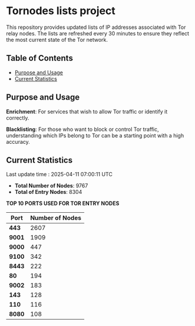 # Tornodes lists project

This repository provides updated lists of IP addresses associated with Tor relay nodes. The lists are refreshed every 30 minutes to ensure they reflect the most current state of the Tor network.

## Table of Contents

- [Purpose and Usage](#purpose-and-usage)
- [Current Statistics](#current-statistics)


## Purpose and Usage

**Enrichment**: For services that wish to allow Tor traffic or identify it correctly.

**Blacklisting**: For those who want to block or control Tor traffic, understanding which IPs belong to Tor can be a starting point with a high accuracy.

## Current Statistics

Last update time : 2025-04-11 07:00:11 UTC

- **Total Number of Nodes**: 9767
- **Total of Entry Nodes**: 8304

**TOP 10 PORTS USED FOR TOR ENTRY NODES**

| **Port** | **Number of Nodes** |
|------|-----------------|
| **443**   | 2607  |
| **9001**   | 1909  |
| **9000**   | 447  |
| **9100**   | 342  |
| **8443**   | 222  |
| **80**   | 194  |
| **9002**   | 183  |
| **143**   | 128  |
| **110**   | 116  |
| **8080**   | 108  |

